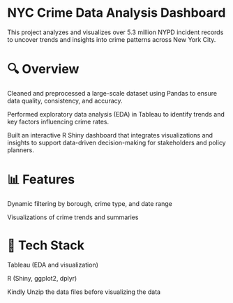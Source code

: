 # NYC Crime Data Analysis Dashboard
This project analyzes and visualizes over 5.3 million NYPD incident records to uncover trends and insights into crime patterns across New York City.

# 🔍 Overview
Cleaned and preprocessed a large-scale dataset using Pandas to ensure data quality, consistency, and accuracy.

Performed exploratory data analysis (EDA) in Tableau to identify trends and key factors influencing crime rates.

Built an interactive R Shiny dashboard that integrates visualizations and insights to support data-driven decision-making for stakeholders and policy planners.

# 📊 Features
Dynamic filtering by borough, crime type, and date range

Visualizations of crime trends and summaries

# 📁 Tech Stack
Tableau (EDA and visualization)

R (Shiny, ggplot2, dplyr)

Kindly Unzip the data files before visualizing the data
